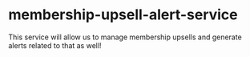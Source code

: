 # membership-upsell-alert-service

This service will allow us to manage membership upsells and generate alerts related to that as well!
